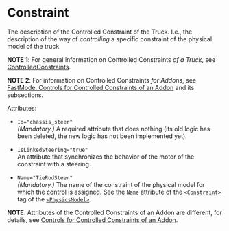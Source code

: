 # Constraint

The description of the Controlled Constraint of the Truck. I.e., the description of the way of *controlling* a specific constraint of the physical model of the truck.

**NOTE 1**: For general information on Controlled Constraints *of a Truck*, see [ControlledConstraints](./../index.md).

**NOTE 2**: For information on Controlled Constraints *for Addons*, see [FastMode. Controls for Controlled Constraints of an Addon](./../../../../additional_info_on_trucks/addons_selected_info/17_1_1___fast_mode.md) and its subsections.


Attributes:

-   `Id="chassis_steer"`  
    *(Mandatory.)* A required attribute that does nothing (its old logic has been deleted, the new logic has not been implemented yet).


-   `IsLinkedSteering="true"`  
    An attribute that synchronizes the behavior of the motor of the constraint with a steering.


-   `Name="TieRodSteer"`  
    *(Mandatory.)* The name of the constraint of the physical model for which the control is assigned. See the `Name` attribute of the [`<Constraint>`](./../../physicsmodel/body/constraint/index.md) tag of the [`<PhysicsModel>`](./../../physicsmodel/index.md).

**NOTE**: Attributes of the Controlled Constraints of an Addon are different, for details, see [Controls for Controlled Constraints of an Addon](./../../../../additional_info_on_trucks/addons_selected_info/17_1_2___controls_for__controlled__constraints_of_an__addon.md).